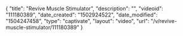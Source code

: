 {
    "title": "Revive Muscle Stimulator",
    "description": "",
    "videoid": "111180389",
    "date_created": "1502924522",
    "date_modified": "1504247458",
    "type": "captivate",
    "layout": "video",
    "url": "\/v\/revive-muscle-stimulator\/111180389"
}